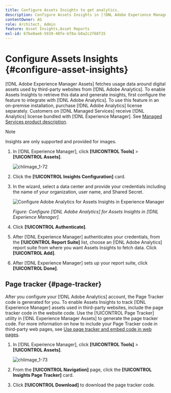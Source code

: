 ```yaml
---
title: Configure Assets Insights to get analytics.
description: Configure Assets Insights in [!DNL Adobe Experience Manager Assets].
contentOwner: AG
role: Architect, Admin
feature: Asset Insights,Asset Reports
exl-id: 67be0ae6-5939-40fe-bf8a-b8a2c2f68f15
---
```

# Configure Assets Insights {#configure-asset-insights}

[!DNL Adobe Experience Manager Assets] fetches usage data around digital assets used by third-party websites from [!DNL Adobe Analytics]. To enable Assets Insights to retrieve this data and generate insights, first configure the feature to integrate with [!DNL Adobe Analytics]. To use this feature in an on-premise installation, purchase [!DNL Adobe Analytics] license separately. Customers on [!DNL Managed Services] receive [!DNL Analytics] license bundled with [!DNL Experience Manager]. See [Managed Services product description](https://helpx.adobe.com/legal/product-descriptions/adobe-experience-manager-managed-services.html).

>[!NOTE]
>
>Insights are only supported and provided for images.

1. In [!DNL Experience Manager], click **[!UICONTROL Tools]** > **[!UICONTROL Assets]**.

   ![chlimage_1-72](assets/chlimage_1-210.png)

1. Click the **[!UICONTROL Insights Configuration]** card.
1. In the wizard, select a data center and provide your credentials including the name of your organization, user name, and Shared Secret.

   ![Configure Adobe Analytics for Assets Insights in Experience Manager](assets/insights_config2.png)

   *Figure: Configure [!DNL Adobe Analytics] for Assets Insights in [!DNL Experience Manager].*

1. Click **[!UICONTROL Authenticate]**.
1. After [!DNL Experience Manager] authenticates your credentials, from the **[!UICONTROL Report Suite]** list, choose an [!DNL Adobe Analytics] report suite from where you want Assets Insights to fetch data. Click **[!UICONTROL Add]**.
1. After [!DNL Experience Manager] sets up your report suite, click **[!UICONTROL Done]**.

## Page tracker {#page-tracker}

After you configure your [!DNL Adobe Analytics] account, the Page Tracker code is generated for you. To enable Assets Insights to track [!DNL Experience Manager] assets used in third-party websites, include the page tracker code in the website code. Use the [!UICONTROL Page Tracker] utility in [!DNL Experience Manager Assets] to generate the page tracker code. For more information on how to include your Page Tracker code in third-party web pages, see [Use page tracker and embed code in web pages](/help/assets/use-page-tracker.md).

1. In [!DNL Experience Manager], click **[!UICONTROL Tools]** > **[!UICONTROL Assets]**.

   ![chlimage_1-73](assets/chlimage_1-214.png)

1. From the **[!UICONTROL Navigation]** page, click the **[!UICONTROL Insights Page Tracker]** card.
1. Click **[!UICONTROL Download]** to download the page tracker code.
